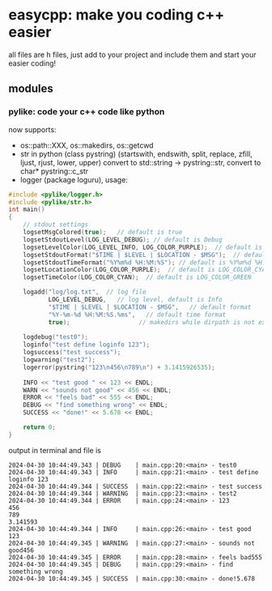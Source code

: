 # easycpp: make you coding c++ easier
all files are h files, just add to your project and include them and start your easier coding!
## modules
### pylike: code your c++ code like python
now supports:
- os::path::XXX, os::makedirs, os::getcwd
- str in python (class pystring) (startswith, endswith, split, replace, zfill, ljust, rjust, lower, upper)  convert to std::string -> pystring::str, convert to char* pystring::c_str
- logger (package loguru), usage:
```cpp
#include <pylike/logger.h>
#include <pylike/str.h>
int main()
{
    // stdout settings
    logsetMsgColored(true);   // default is true
    logsetStdoutLevel(LOG_LEVEL_DEBUG); // default is Debug
    logsetLevelColor(LOG_LEVEL_INFO, LOG_COLOR_PURPLE);  // default is no color (gray)
    logsetStdoutFormat("$TIME | $LEVEL | $LOCATION - $MSG");  // default is what this line shows
    logsetStdoutTimeFormat("%Y%m%d %H:%M:%S"); // default is %Y%m%d %H:%M:%S.%ms
    logsetLocationColor(LOG_COLOR_PURPLE);  // default is LOG_COLOR_CYAN
    logsetTimeColor(LOG_COLOR_CYAN);  // default is LOG_COLOR_GREEN

    logadd("log/log.txt",  // log file
           LOG_LEVEL_DEBUG,   // log level, default is Info
           "$TIME | $LEVEL | $LOCATION - $MSG",   // default format
           "%Y-%m-%d %H:%M:%S.%ms",   // default time format
           true);                   // makedirs while dirpath is not exist, default is true 
    
    logdebug("test0");
    loginfo("test define loginfo 123");
    logsuccess("test success");
    logwarning("test2");
    logerror(pystring("123\n456\n789\n") + 3.1415926535);
    
    INFO << "test good " << 123 << ENDL;
    WARN << "sounds not good" << 456 << ENDL;
    ERROR << "feels bad" << 555 << ENDL;
    DEBUG << "find something wrong" << ENDL;
    SUCCESS << "done!" << 5.678 << ENDL;

    return 0;
}
```

output in terminal and file is

```
2024-04-30 10:44:49.343 | DEBUG    | main.cpp:20:<main> - test0
2024-04-30 10:44:49.343 | INFO     | main.cpp:21:<main> - test define loginfo 123
2024-04-30 10:44:49.344 | SUCCESS  | main.cpp:22:<main> - test success
2024-04-30 10:44:49.344 | WARNING  | main.cpp:23:<main> - test2
2024-04-30 10:44:49.344 | ERROR    | main.cpp:24:<main> - 123
456
789
3.141593
2024-04-30 10:44:49.344 | INFO     | main.cpp:26:<main> - test good 123
2024-04-30 10:44:49.345 | WARNING  | main.cpp:27:<main> - sounds not good456
2024-04-30 10:44:49.345 | ERROR    | main.cpp:28:<main> - feels bad555
2024-04-30 10:44:49.345 | DEBUG    | main.cpp:29:<main> - find something wrong
2024-04-30 10:44:49.345 | SUCCESS  | main.cpp:30:<main> - done!5.678
```

